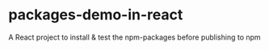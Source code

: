 # packages-demo-in-react
A React project to install &amp; test the npm-packages before publishing to npm
